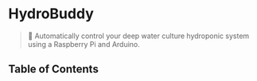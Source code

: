 # HydroBuddy
> 🌱 Automatically control your deep water culture hydroponic system using a Raspberry Pi and Arduino.

## Table of Contents
